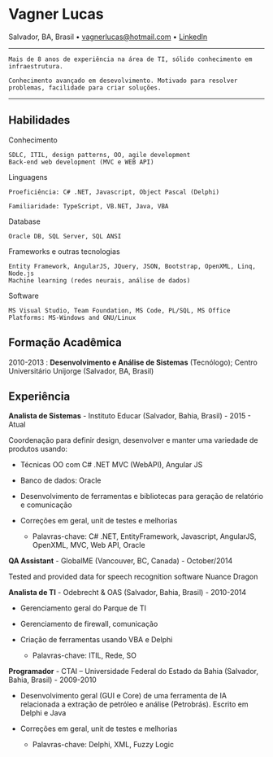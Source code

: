 Vagner Lucas
============

Salvador, BA, Brasil • [vagnerlucas@hotmail.com](mailto:vagnerlucas@hotmail.com) • [LinkedIn](https://www.linkedin.com/in/vagnerlucas/en)

----
    Mais de 8 anos de experiência na área de TI, sólido conhecimento em infraestrutura. 
    
    Conhecimento avançado em desevolvimento. Motivado para resolver problemas, facilidade para criar soluções.
----

Habilidades
--------------------

Conhecimento

    SDLC, ITIL, design patterns, OO, agile development
    Back-end web development (MVC e WEB API)

Linguagens

    Proeficiência: C# .NET, Javascript, Object Pascal (Delphi)

    Familiaridade: TypeScript, VB.NET, Java, VBA

Database

    Oracle DB, SQL Server, SQL ANSI

Frameworks e outras tecnologias

    Entity Framework, AngularJS, JQuery, JSON, Bootstrap, OpenXML, Linq, Node.js
    Machine learning (redes neurais, análise de dados)

Software

    MS Visual Studio, Team Foundation, MS Code, PL/SQL, MS Office
    Platforms: MS-Windows and GNU/Linux


Formação Acadêmica
---------

2010-2013
:   **Desenvolvimento e Análise de Sistemas** (Tecnólogo); Centro Universitário Unijorge (Salvador, BA, Brasil)

Experiência
----------

**Analista de Sistemas** - Instituto Educar (Salvador, Bahia, Brasil) - 2015 - Atual

Coordenação para definir design, desenvolver e manter uma variedade de produtos usando:

* Técnicas OO com C# .NET MVC (WebAPI), Angular JS

* Banco de dados: Oracle

* Desenvolvimento de ferramentas e bibliotecas para geração de relatório e comunicação

* Correções em geral, unit de testes e melhorias

    * Palavras-chave: C# .NET, EntityFramework, Javascript, AngularJS, OpenXML, MVC, Web API, Oracle

**QA Assistant** - GlobalME (Vancouver, BC, Canada) - October/2014

Tested and provided data for speech recognition software Nuance Dragon

**Analista de TI** - Odebrecht & OAS (Salvador, Bahia, Brasil) - 2010-2014

* Gerenciamento geral do Parque de TI

* Gerenciamento de firewall, comunicação

* Criação de ferramentas usando VBA e Delphi

    * Palavras-chave: ITIL, Rede, SO

**Programador** - CTAI – Universidade Federal do Estado da Bahia (Salvador, Bahia, Brasil) - 2009-2010

* Desenvolvimento geral (GUI e Core) de uma ferramenta de IA relacionada a extração de petróleo e análise (Petrobrás). Escrito em Delphi e Java

* Correções em geral, unit de testes e melhorias

    * Palavras-chave: Delphi, XML, Fuzzy Logic
